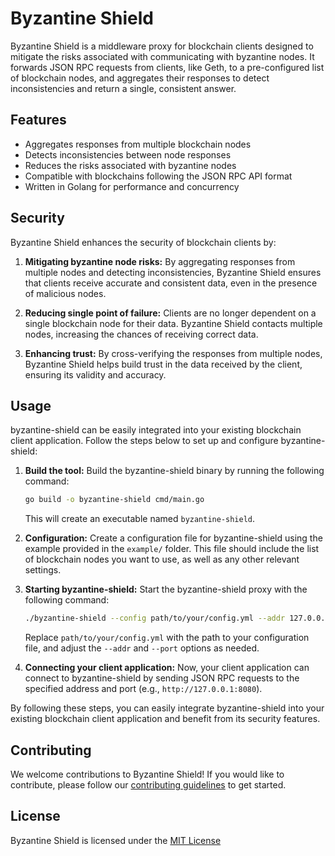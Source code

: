 # Byzantine Shield

Byzantine Shield is a middleware proxy for blockchain clients designed to mitigate the risks associated with communicating with byzantine nodes. It forwards JSON RPC requests from clients, like Geth, to a pre-configured list of blockchain nodes, and aggregates their responses to detect inconsistencies and return a single, consistent answer.

## Features

- Aggregates responses from multiple blockchain nodes
- Detects inconsistencies between node responses
- Reduces the risks associated with byzantine nodes
- Compatible with blockchains following the JSON RPC API format
- Written in Golang for performance and concurrency

## Security

Byzantine Shield enhances the security of blockchain clients by:

1. **Mitigating byzantine node risks:** By aggregating responses from multiple nodes and detecting inconsistencies, Byzantine Shield ensures that clients receive accurate and consistent data, even in the presence of malicious nodes.

2. **Reducing single point of failure:** Clients are no longer dependent on a single blockchain node for their data. Byzantine Shield contacts multiple nodes, increasing the chances of receiving correct data.

3. **Enhancing trust:** By cross-verifying the responses from multiple nodes, Byzantine Shield helps build trust in the data received by the client, ensuring its validity and accuracy.

## Usage

byzantine-shield can be easily integrated into your existing blockchain client application. Follow the steps below to set up and configure byzantine-shield:

1. **Build the tool:** Build the byzantine-shield binary by running the following command:

    ```bash
    go build -o byzantine-shield cmd/main.go
    ```

    This will create an executable named `byzantine-shield`.

2. **Configuration:** Create a configuration file for byzantine-shield using the example provided in the `example/` folder. This file should include the list of blockchain nodes you want to use, as well as any other relevant settings.

3. **Starting byzantine-shield:** Start the byzantine-shield proxy with the following command:

    ```bash
    ./byzantine-shield --config path/to/your/config.yml --addr 127.0.0.1 --port 8080
    ```

    Replace `path/to/your/config.yml` with the path to your configuration file, and adjust the `--addr` and `--port` options as needed.

4. **Connecting your client application:** Now, your client application can connect to byzantine-shield by sending JSON RPC requests to the specified address and port (e.g., `http://127.0.0.1:8080`).

By following these steps, you can easily integrate byzantine-shield into your existing blockchain client application and benefit from its security features.

## Contributing

We welcome contributions to Byzantine Shield! If you would like to contribute, please follow our [contributing guidelines](CONTRIBUTING.md) to get started.

## License

Byzantine Shield is licensed under the [MIT License](LICENSE)
